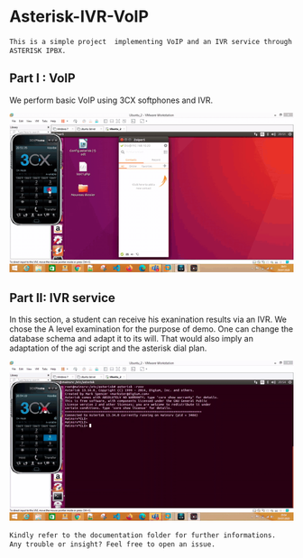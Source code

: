 # Asterisk-IVR-VoIP

    This is a simple project  implementing VoIP and an IVR service through ASTERISK IPBX.

## Part I : VoIP 

We perform basic VoIP using 3CX softphones and IVR.

![VoIP gif demo](Demos/Test-VoIP.gif)


## Part II: IVR service
In this section, a student can receive his exanination results via an IVR.
We chose the A level examination for the purpose of demo.
One can change the database schema and adapt it to its will.
That would also imply an adaptation of the agi script and the asterisk dial plan.

![SVI gif demo](Demos/Test-SVI.gif)

    Kindly refer to the documentation folder for further informations.
    Any trouble or insight? Feel free to open an issue.
